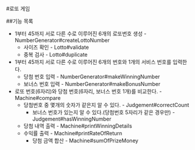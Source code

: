 #로또 게임

##기능 목록
- 1부터 45까지 서로 다른 수로 이루어진 6개의 로또번호 생성 - NumberGenerator#createLottoNumber
  - 사이즈 확인 - Lotto#validate
  - 중복 검사 - Lotto#duplicate
- 1부터 45까지 서로 다른 수로 이루어진 6개의 번호와 1개의 서비스 번호를 입력한다.
  - 당첨 번호 입력 - NumberGenerator#makeWinningNumber
  - 보너스 번호 입력 - NumberGenerator#makeBonusNumber
- 로또 번호(6자리)와 당첨 번호(6자리, 보너스 번호 1개)를 비교한다. - Machine#compare
  - 당첨번호 중 몇개의 숫자가 같은지 알 수 있다. - Judgement#correctCount
    - 보너스 번호가 있는지 알 수 있다.(당첨번호 5자리가 같은 경우만) - Judgement#hasWinningNumber
  - 당첨 내역 출력 - Machine#printWinningDetails
  - 수익률 출력 - Machine#printRateOfReturn
    - 당첨 금액 합산 - Machine#sumOfPrizeMoney